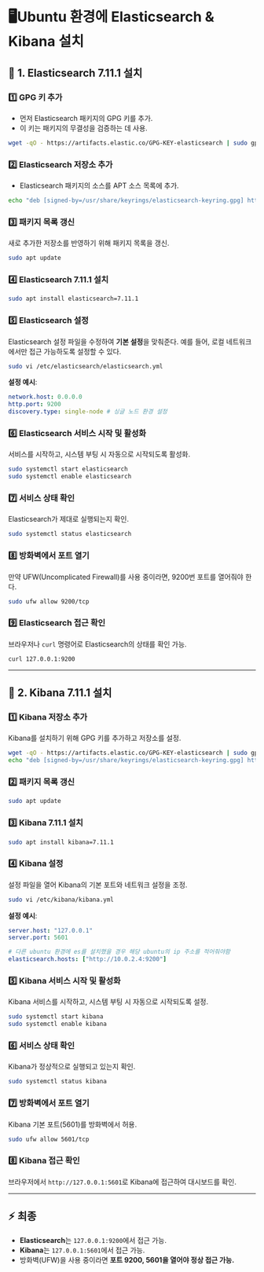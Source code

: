 # 🖥️Ubuntu 환경에 Elasticsearch & Kibana 설치

## 📌 **1. Elasticsearch 7.11.1 설치**

### 1️⃣ **GPG 키 추가**

- 먼저 Elasticsearch 패키지의 GPG 키를 추가.
- 이 키는 패키지의 무결성을 검증하는 데 사용.

```bash
wget -qO - https://artifacts.elastic.co/GPG-KEY-elasticsearch | sudo gpg --dearmor -o /usr/share/keyrings/elasticsearch-keyring.gpg
```

### 2️⃣ **Elasticsearch 저장소 추가**

- Elasticsearch 패키지의 소스를 APT 소스 목록에 추가.

```bash
echo "deb [signed-by=/usr/share/keyrings/elasticsearch-keyring.gpg] https://artifacts.elastic.co/packages/7.x/apt stable main" | sudo tee /etc/apt/sources.list.d/elastic-7.x.list
```

### 3️⃣ **패키지 목록 갱신**

새로 추가한 저장소를 반영하기 위해 패키지 목록을 갱신.

```bash
sudo apt update
```

### 4️⃣ **Elasticsearch 7.11.1 설치**

```bash
sudo apt install elasticsearch=7.11.1
```

### 5️⃣ **Elasticsearch 설정**

Elasticsearch 설정 파일을 수정하여 **기본 설정**을 맞춰준다. 예를 들어, 로컬 네트워크에서만 접근 가능하도록 설정할 수 있다.

```bash
sudo vi /etc/elasticsearch/elasticsearch.yml
```

**설정 예시**:

```yaml
network.host: 0.0.0.0
http.port: 9200
discovery.type: single-node # 싱글 노드 환경 설정
```

### 6️⃣ **Elasticsearch 서비스 시작 및 활성화**

서비스를 시작하고, 시스템 부팅 시 자동으로 시작되도록 활성화.

```bash
sudo systemctl start elasticsearch
sudo systemctl enable elasticsearch
```

### 7️⃣ **서비스 상태 확인**

Elasticsearch가 제대로 실행되는지 확인.

```bash
sudo systemctl status elasticsearch
```

### 8️⃣ **방화벽에서 포트 열기**

만약 UFW(Uncomplicated Firewall)를 사용 중이라면, 9200번 포트를 열어줘야 한다.

```bash
sudo ufw allow 9200/tcp
```

### 9️⃣ **Elasticsearch 접근 확인**

브라우저나 `curl` 명령어로 Elasticsearch의 상태를 확인 가능.

```bash
curl 127.0.0.1:9200
```

---

## 📌 **2. Kibana 7.11.1 설치**

### 1️⃣ **Kibana 저장소 추가**

Kibana를 설치하기 위해 GPG 키를 추가하고 저장소를 설정.

```bash
wget -qO - https://artifacts.elastic.co/GPG-KEY-elasticsearch | sudo gpg --dearmor -o /usr/share/keyrings/elasticsearch-keyring.gpg
echo "deb [signed-by=/usr/share/keyrings/elasticsearch-keyring.gpg] https://artifacts.elastic.co/packages/7.x/apt stable main" | sudo tee /etc/apt/sources.list.d/elastic-7.x.list
```

### 2️⃣ **패키지 목록 갱신**

```bash
sudo apt update
```

### 3️⃣ **Kibana 7.11.1 설치**

```bash
sudo apt install kibana=7.11.1
```

### 4️⃣ **Kibana 설정**

설정 파일을 열어 Kibana의 기본 포트와 네트워크 설정을 조정.

```bash
sudo vi /etc/kibana/kibana.yml
```

**설정 예시**:

```yaml
server.host: "127.0.0.1"
server.port: 5601

# 다른 ubuntu 환경에 es를 설치했을 경우 해당 ubuntu의 ip 주소를 적어줘야함
elasticsearch.hosts: ["http://10.0.2.4:9200"]
```

### 5️⃣ **Kibana 서비스 시작 및 활성화**

Kibana 서비스를 시작하고, 시스템 부팅 시 자동으로 시작되도록 설정.

```bash
sudo systemctl start kibana
sudo systemctl enable kibana
```

### 6️⃣ **서비스 상태 확인**

Kibana가 정상적으로 실행되고 있는지 확인.

```bash
sudo systemctl status kibana
```

### 7️⃣ **방화벽에서 포트 열기**

Kibana 기본 포트(5601)를 방화벽에서 허용.

```bash
sudo ufw allow 5601/tcp
```

### 8️⃣ **Kibana 접근 확인**

브라우저에서 `http://127.0.0.1:5601`로 Kibana에 접근하여 대시보드를 확인.

---

## ⚡ **최종**

- **Elasticsearch**는 `127.0.0.1:9200`에서 접근 가능.
- **Kibana**는 `127.0.0.1:5601`에서 접근 가능.
- 방화벽(UFW)을 사용 중이라면 **포트 9200, 5601을 열어야 정상 접근 가능.**